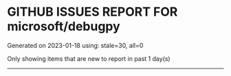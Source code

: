 
# GITHUB ISSUES REPORT FOR microsoft/debugpy


Generated on 2023-01-18 using: stale=30, all=0


Only showing items that are new to report in past 1 day(s)


---
